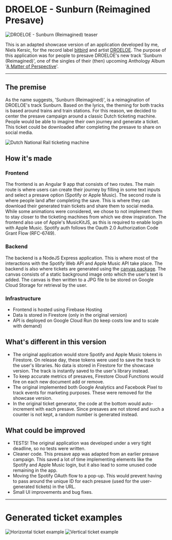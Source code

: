 # DROELOE - Sunburn (Reimagined Presave)

![DROELOE - Sunburn (Reimagined) teaser](https://user-images.githubusercontent.com/10178648/123152129-88b03700-d464-11eb-8b61-7fc64cf87faa.gif)

This is an adapted showcase version of an application developed by me, Niels Kersic, for the record label [bitbird](https://bitbirdofficial.com/) and artist [DROELOE](https://www.instagram.com/droeloemusic/).
The purpose of this application was for people to presave DROELOE's new track 'Sunburn (Reimagined)', one of the singles of their (then) upcoming Anthology Album '[A Matter of Perspective](https://bitbird.lnk.to/amatterofperspective)'.

---
## The premise
As the name suggests, 'Sunburn (Reimagined)', is a reimagination of DROELOE's track Sunburn. Based on the lyrics, the theming for both tracks is based around trains and train stations. For this reason, we decided to center the presave campaign around a classic Dutch ticketing machine. People would be able to imagine their own journey and generate a ticket. This ticket could be downloaded after completing the presave to share on social media.

![Dutch National Rail ticketing machine](https://storage.googleapis.com/nielskersic/static-images/github/sunburn-presave-cover.jpg)

## How it's made
### Frontend
The frontend is an Angular 9 app that consists of two routes. The main route is where users can create their journey by filling in some text inputs and select a presave option (Spotify or Apple Music). The second route is where people land after completing the save. This is where they can download their generated train tickets and share them to social media. While some animations were considered, we chose to not implement them to stay closer to the ticketing machines from which we drew inspiration. The frontend also use of Apple's MusicKitJS, as this is required to enable login with Apple Music. Spotify auth follows the Oauth 2.0 Authorization Code Grant Flow (RFC-6749).

### Backend
The backend is a NodeJS Express application. This is where most of the interactions with the Spotify Web API and Apple Music API take place. The backend is also where tickets are generated using the [canvas package](https://www.npmjs.com/package/canvas). The canvas consists of a static background image onto which the user's text is added. The canvas is then written to a JPG file to be stored on Google Cloud Storage for retrieval by the user.

### Infrastructure
- Frontend is hosted using Firebase Hosting
- Data is stored in Firestore (only in the original version)
- API is deployed on Google Cloud Run (to keep costs low and to scale with demand) 

## What's different in this version
- The original application would store Spotify and Apple Music tokens in Firestore. On release day, these tokens were used to save the track to the user's libraries. No data is stored in Firestore for the showcase version. The track is instantly saved to the user's library instead.
- To keep accurate metrics of presaves, Firestore Cloud Functions would fire on each new document add or remove.
- The original implemented both Google Analytics and Facebook Pixel to track events for marketing purposes. These were removed for the showcase version.
- In the original ticket generator, the code at the bottom would auto-increment with each presave. Since presaves are not stored and such a counter is not kept, a random number is generated instead. 

## What could be improved
- TESTS! The original application was developed under a very tight deadline, so no tests were written.
- Cleaner code. This presave app was adapted from an earlier presave campaign. This saved a lot of time implementing elements like the Spotify and Apple Music login, but it also lead to some unused code remaining in the app.
- Moving the Spotify OAuth flow to a pop-up. This would prevent having to pass around the unique ID for each presave (used for the user-generated tickets) in the URL.
- Small UI improvements and bug fixes.

---

# Generated ticket examples
![Horizontal ticket example](https://storage.googleapis.com/nielskersic/static-images/github/sunburn-example-ticket-horizontal.jpg)
![Vertical ticket example](https://storage.googleapis.com/nielskersic/static-images/github/sunburn-example-ticket-vertical.jpg)
